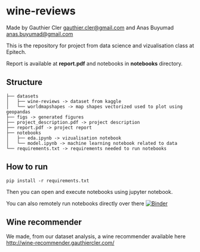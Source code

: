 # wine-reviews

Made by Gauthier Cler <gauthier.cler@gmail.com> and Anas Buyumad <anas.buyumad@gmail.com>

This is the repository for project from data science and vizualisation class at Epitech.

Report is available at **report.pdf** and notebooks in **notebooks** directory.


## Structure
```
├── datasets
│   ├── wine-reviews -> dataset from kaggle 
│   └── worldmapshapes -> map shapes vectorized used to plot using geopandas
├── figs -> generated figures
├── project_description.pdf -> project description
├── report.pdf -> project report
├── notebooks
│   ├── eda.ipynb -> vizualisation notebook
│   └── model.ipynb -> machine learning notebook related to data
└── requirements.txt -> requirements needed to run notebooks
```
## How to run

```
pip install -r requirements.txt
```

Then you can open and execute notebooks using jupyter notebook.


You can also remotely run notebooks directly over there [![Binder](https://mybinder.org/badge_logo.svg)](https://mybinder.org/v2/gh/gauthiercler/wine-reviews/master)

## Wine recommender

We made, from our dataset analysis, a wine recommender available here http://wine-recommender.gauthiercler.com/

